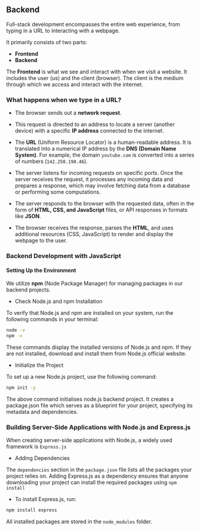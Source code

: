 ## Backend

Full-stack development encompasses the entire web experience, from typing in a URL to interacting with a webpage.

It primarily consists of two parts:

- **Frontend**
- **Backend**

The **Frontend** is what we see and interact with when we visit a website. It includes the user (us) and the client (browser). The client is the medium through which we access and interact with the internet.

### What happens when we type in a URL?

- The browser sends out a **network request**.

- This request is directed to an address to locate a server (another device) with a specific **IP address** connected to the internet.

- The **URL** (Uniform Resource Locator) is a human-readable address. It is translated into a numerical IP address by the **DNS (Domain Name System)**. For example, the domain `youtube.com` is converted into a series of numbers (`142.250.190.46`).

- The server listens for incoming requests on specific ports. Once the server receives the request, it processes any incoming data and prepares a response, which may involve fetching data from a database or performing some computations.

- The server responds to the browser with the requested data, often in the form of **HTML, CSS, and JavaScript** files, or API responses in formats like **JSON**.

- The browser receives the response, parses the **HTML**, and uses additional resources (CSS, JavaScript) to render and display the webpage to the user.

<!-- Docker is used to containerize application and create a set of instructions for this container (virtual environment) that can be consistently across all systems. -->

### Backend Development with JavaScript

#### Setting Up the Environment

We utilize **npm** (Node Package Manager) for managing packages in our backend projects.

- Check Node.js and npm Installation

To verify that Node.js and npm are installed on your system, run the following commands in your terminal:

```bash
node -v
npm -v
```

These commands display the installed versions of Node.js and npm. If they are not installed, download and install them from Node.js official website.

- Initialize the Project

To set up a new Node.js project, use the following command:

```bash
npm init -y
```

The above command initialises node.js backend project. It creates a package.json file which serves as a blueprint for your project, specifying its metadata and dependencies.

### Building Server-Side Applications with Node.js and Express.js

When creating server-side applications with Node.js, a widely used framework is `Express.js`

- Adding Dependencies

The `dependencies` section in the `package.json` file lists all the packages your project relies on. Adding Express.js as a dependency ensures that anyone downloading your project can install the required packages using `npm install`

- To install Express.js, run:

```bash
npm install express
```

All installed packages are stored in the `node_modules` folder.
